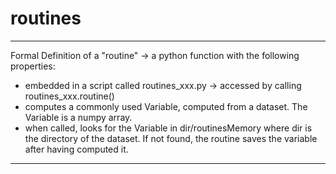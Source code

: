 # routines

***************************************************************************************************
Formal Definition of a "routine" -> a python function with the following properties:
- embedded in a script called routines_xxx.py -> accessed by calling routines_xxx.routine()
- computes a commonly used Variable, computed from a dataset. The Variable is a numpy array.
- when called, looks for the Variable in dir/routinesMemory where dir is the directory of 
  the dataset. If not found, the routine saves the variable after having computed it.
***************************************************************************************************
